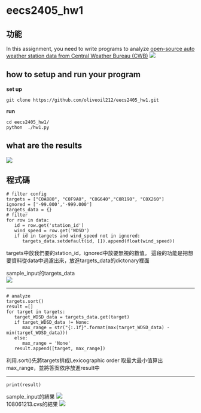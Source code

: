 # eecs2405_hw1
## 功能
In this assignment, you need to write programs to analyze [open-source auto weather station data from Central Weather Bureau (CWB)](https://ci.taiwan.gov.tw/dsp/en/environmental_cwb_auto_en.aspx)
![](https://i.imgur.com/gH0ls2f.png)
##  how to setup and run your program 
**set up**
```shell=
git clone https://github.com/oliveoil212/eecs2405_hw1.git
```
**run**
```shell=
cd eecs2405_hw1/
python  ./hw1.py
```
##  what are the results
![](https://i.imgur.com/AI4GBdS.png)

## 程式碼
```python=
# filter config
targets = ["C0A880", "C0F9A0", "C0G640","C0R190", "C0X260"]
ignored = ['-99.000','-999.000']
targets_data = {}
# filter
for row in data:
   id = row.get('station_id')
   wind_speed = row.get('WDSD')
   if id in targets and wind_speed not in ignored:
      targets_data.setdefault(id, []).append(float(wind_speed))
```
targets中放我們要的station_id，ignored中放要無視的數值。
這段的功能是把想要資料從data中過濾出來，放進targets_data的dictonary裡面

sample_input的targets_data<br>
![](https://i.imgur.com/WeFwZzv.png)

---
```python=
# analyze
targets.sort()
result =[]
for target in targets:
   target_WDSD_data = targets_data.get(target)
   if target_WDSD_data != None:
      max_range = str("{:.1f}".format(max(target_WDSD_data) - min(target_WDSD_data)))
   else:
      max_range = 'None'
   result.append([target, max_range])
```
利用.sort()先將targets排成Lexicographic order
取最大最小值算出max_range，並將答案依序放進result中

---
```python=
print(result)
```
sample_input的結果
![](https://i.imgur.com/VXNH4wv.png)<br>
108061213.cvs的結果
![](https://i.imgur.com/PcyP7wg.png)

